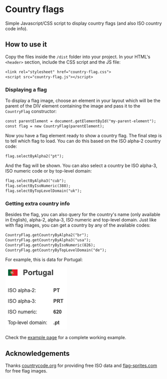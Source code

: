 
# Country flags

Simple Javascript/CSS script to display country flags (and also ISO country code info).

## How to use it

Copy the files inside the `/dist` folder into your project. In your HTML's `<header>` section, include the CSS script and the JS file:

    <link rel="stylesheet" href="country-flag.css">
    <script src="country-flag.js"></script>

### Displaying a flag

To display a flag image, choose an element in your layout which will be the parent of the DIV element containing the image and pass it to the `CountryFlag` constructor:

    const parentElement = document.getElementById("my-parent-element");
    const flag = new CountryFlag(parentElement);

Now you have a flag element ready to show a country flag. The final step is to tell which flag to load. You can do this based on the ISO alpha-2 country code:

    flag.selectByAlpha2("pt");

And the flag will be shown. You can also select a country be ISO alpha-3, ISO numeric code or by top-level domain:

    flag.selectByAlpha3("cub");
    flag.selectByIsoNumeric(388);
    flag.selectByTopLevelDomain("uk");

### Getting extra country info

Besides the flag, you can also query for the country's name (only available in English), alpha-2, alpha-3, ISO numeric and top-level domain. Just like with flag images, you can get a country by any of the available codes:

    CountryFlag.getCountryByAlpha2("br");
    CountryFlag.getCountryByAlpha3("usa");
    CountryFlag.getCountryByIsoNumeric(826);
    CountryFlag.getCountryByTopLevelDomain("de");

For example, this is data for Portugal:

![](example.png)

Check the [example page](https://luciopaiva.com/country-flags) for a complete working example.

## Acknowledgements

Thanks [countrycode.org](https://countrycode.org) for providing free ISO data and [flag-sprites.com](https://www.flag-sprites.com/) for free flag images.

